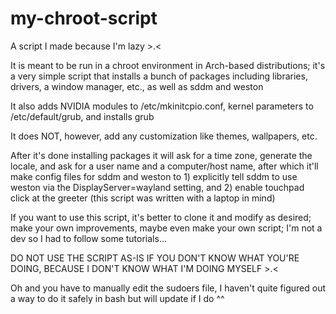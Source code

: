 # my-chroot-script
A script I made because I'm lazy >.&lt;

It is meant to be run in a chroot environment in Arch-based distributions; it's a very simple script that installs a bunch of packages including libraries, drivers, a window manager, etc., as well as sddm and weston

It also adds NVIDIA modules to /etc/mkinitcpio.conf, kernel parameters to /etc/default/grub, and installs grub

It does NOT, however, add any customization like themes, wallpapers, etc.

After it's done installing packages it will ask for a time zone, generate the locale, and ask for a user name and a computer/host name, after which it'll make config files for sddm and weston to 1) explicitly tell sddm to use weston via the DisplayServer=wayland setting, and 2) enable touchpad click at the greeter (this script was written with a laptop in mind)

If you want to use this script, it's better to clone it and modify as desired; make your own improvements, maybe even make your own script; I'm not a dev so I had to follow some tutorials...

DO NOT USE THE SCRIPT AS-IS IF YOU DON'T KNOW WHAT YOU'RE DOING, BECAUSE I DON'T KNOW WHAT I'M DOING MYSELF >.<

Oh and you have to manually edit the sudoers file, I haven't quite figured out a way to do it safely in bash but will update if I do ^^
